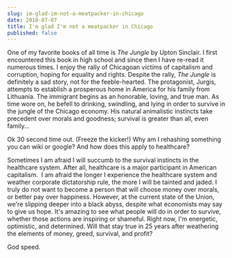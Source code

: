 ```yaml
---
slug: im-glad-im-not-a-meatpacker-in-chicago
date: 2010-07-07
title: I'm glad I'm not a meatpacker in Chicago
published: false
---
```

One of my favorite books of all time is <em>The Jungle</em> by Upton Sinclair. I first encountered this book in high school and since then I have re-read it numerous times. I enjoy the rally of Chicagoan victims of capitalism and corruption, hoping for equality and rights. Despite the rally, <em>The Jungle</em> is definitely a sad story, not for the feeble-hearted. The protagonist, Jurgis, attempts to establish a prosperous home in America for his family from Lithuania. The immigrant begins as an honorable, loving, and true man. As time wore on, he befell to drinking, swindling, and lying in order to survive in the jungle of the Chicago economy. His natural animalistic instincts take precedent over morals and goodness; survival is greater than all, even family...

Ok 30 second time out. (Freeze the kicker!) Why am I rehashing something you can wiki or google? And how does this apply to healthcare?

Sometimes I am afraid I will succumb to the survival instincts in the healthcare system. After all, healthcare is a major participant in American capitalism.  I am afraid the longer I experience the healthcare system and weather corporate dictatorship rule, the more I will be tainted and jaded. I truly do not want to become a person that will choose money over morals, or better pay over happiness. However, at the current state of the Union, we're slipping deeper into a black abyss, despite what economists may say to give us hope. It's amazing to see what people will do in order to survive, whether those actions are inspiring or shameful. Right now, I'm energetic, optimistic, and determined. Will that stay true in 25 years after weathering the elements of money, greed, survival, and profit?

God speed.